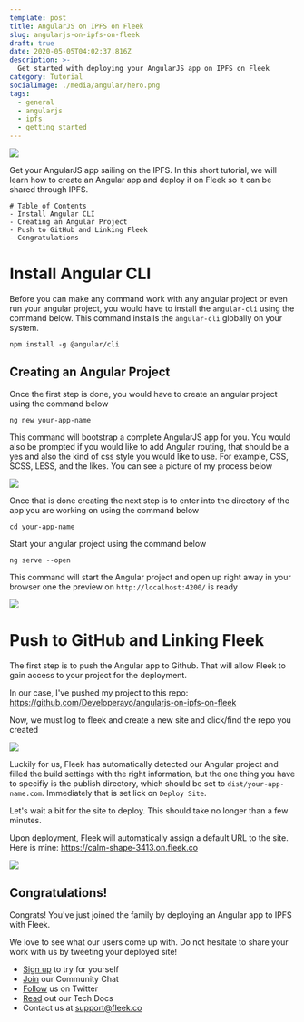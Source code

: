```yaml
---
template: post
title: AngularJS on IPFS on Fleek
slug: angularjs-on-ipfs-on-fleek
draft: true
date: 2020-05-05T04:02:37.816Z
description: >-
  Get started with deploying your AngularJS app on IPFS on Fleek
category: Tutorial
socialImage: ./media/angular/hero.png
tags:
  - general
  - angularjs
  - ipfs
  - getting started
---
```


![](images/angular/hero.png)


Get your AngularJS app sailing on the IPFS. In this short tutorial, we will learn how to create an Angular app and deploy it on Fleek so it can be shared through IPFS.

```
# Table of Contents
- Install Angular CLI
- Creating an Angular Project
- Push to GitHub and Linking Fleek
- Congratulations
```

# Install Angular CLI

Before you can make any command work with any angular project or even run your angular project, you would have to install the `angular-cli` using the command below. This command installs the `angular-cli` globally on your system.

```
npm install -g @angular/cli
```

## Creating an Angular Project

Once the first step is done, you would have to create an angular project using the command below

```
ng new your-app-name
```

This command will bootstrap a complete AngularJS app for you. You would also be prompted if you would like to add Angular routing, that should be a yes and also the kind of css style you would like to use. For example, CSS, SCSS, LESS, and the likes. You can see a picture of my process below

![](images/angular/terminal.png)

Once that is done creating the next step is to enter into the directory of the app you are working on using the command below

```
cd your-app-name
```

Start your angular project using the command below

```
ng serve --open
```

This command will start the Angular project and open up right away in your browser one the preview on `http://localhost:4200/` is ready


![](images/angular/1.png)

# Push to GitHub and Linking Fleek

The first step is to push the Angular app to Github. That will allow Fleek to gain access to your project for the deployment.

In our case, I've pushed my project to this repo: https://github.com/Developerayo/angularjs-on-ipfs-on-fleek

Now, we must log to fleek and create a new site and click/find the repo you created

![](images/angular/2.png)

Luckily for us, Fleek has automatically detected our Angular project and filled the build settings with the right information, but the one thing you have to specifiy is the publish directory, which should be set to `dist/your-app-name.com`. Immediately that is set lick on `Deploy Site`. 

Let's wait a bit for the site to deploy. This should take no longer than a few minutes.

Upon deployment, Fleek will automatically assign a default URL to the site. 
Here is mine: https://calm-shape-3413.on.fleek.co

![](images/angular/3.png)

## Congratulations!

Congrats! You've just joined the family by deploying an Angular app to IPFS with Fleek.

We love to see what our users come up with. Do not hesitate to share your work with us by tweeting your deployed site!

* [Sign up](https://app.fleek.co) to try for yourself
* [Join](https://join.slack.com/t/fleek-public/shared_invite/zt-bxna7y1d-PbVdut4rgHt5jM6Zjg9g9A) our Community Chat
* [Follow](https://twitter.com/FleekHQ) us on Twitter
* [Read](https://docs.fleek.co/) out our Tech Docs
* Contact us at support@fleek.co 

